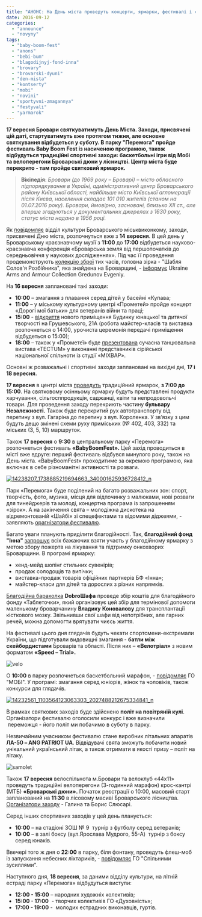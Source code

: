 ```yaml
---
title: "АНОНС: На День міста проведуть концерти, ярмарки, фестивалі і спортивні змагання"
date: 2016-09-12
categories: 
  - "announce"
  - "novyny"
tags: 
  - "baby-boom-fest"
  - "anons"
  - "bebi-bum"
  - "blagodijnyj-fond-inna"
  - "brovary"
  - "brovarski-dyuni"
  - "den-mista"
  - "kontserty"
  - "mobi"
  - "novini"
  - "sportyvni-zmagannya"
  - "festyvali"
  - "yarmarok"
---
```


**17 вересня Бровари святкуватимуть День Міста. Заходи, присвячені цій даті, стартуватимуть вже протягом тижня, але основне святкування відбудеться у суботу. В парку "Перемога" пройде фестиваль Baby Boom Fest із насиченою програмою, також відбудуться традиційні спортивні заходи: баскетбольні ігри від Mобі та велоперегони Броварські дюни у лісництві. Центр міста буде перекрито - там пройде святковий ярмарок.**

> **Вікіпедія**: _Бровари (до 1969 року – Броварі) – місто обласного підпорядкування в Україні, адміністративний центр Броварського району Київської області, найбільше місто Київської агломерації після Києва, населення складає 101 010 жителів (станом на 01.07.2016 року). Бровари, ймовірно, засновані, близько ХII ст., але вперше згадуються у документальних джерелах з 1630 року, статус міста надано в 1956 році._

Як [повідомляє](https://www.facebook.com/photo.php?fbid=286899381695453&set=a.113096622409064.1073741828.100011261797360&ENGINE=3&theater) відділ культури Броварського міськвиконкому, заходи, присвячені Дню міста, розпочнуться вже з **14** **вересня**. В цей день у Броварському краєзнавчому музії з **11:00** до **17:00** відбудеться науково-краєзнавча конференція «Броварська земля від першопочатків до середньовіччя у наукових дослідженнях». Під час її проведення продемонструють [колекцію зброї](https://mpz.brovary.org/zbroya-gredunova-kolektsiyeyu-brovarskogo-deputata-tsikavlyatsya-v-luvri-fotoreportazh/) тих часів, головна зірка - "Шабля Солов'я Розбійника", яка знайдена на Броварщині, - [інформує](https://www.facebook.com/ArmsArmourCollection/posts/1080138222082909) Ukraine Arms and Armour Collection Gredunov Evgeniy.

На **16 вересня** заплановані такі заходи:

- **10:00** – змагання з плавання серед дітей у басейні «Купава;
- **11:00** – у міському культурному центрі «Прометей» пройде концерт «Дорогі мої батьки» для ветеранів війни та праці;
- **15:00** \- [відкриття](http://www.bdut.org.ua/zaproshujemo-urochystoji-peredachi-novoho-prymischennja-budynku-dytjachoji-ta-junackoji-tvorchosti/) нового приміщення Будинку юнацької та дитячої творчості на Грушевського, 21А (робота майстер-класів та виставка розпочнеться о 14:00, урочиста церемонія передачі приміщення відбудеться о 15:00);
- **18:00** – також у «Прометеї» буде [презентована](https://mpz.brovary.org/anons-sontemporary-dance-performance-tectum-16-veresnya-u-brovarah/) сучасна танцювальна вистава «ТЕСТUМ» у виконанні представників сірійської національної спільноти із студії «МІХВАР».

Основні ж розважальні і спортивні заходи заплановані на вихідні дні, **17 і 18 вересня.**

**17 вересня** в центрі міста [проведуть](http://brovary-rada.gov.ua/documents/24395.html) традиційний ярмарок, **з 7:00 до 15:00**. На святковому осінньому ярмарку будуть представлені продукти харчування, сільгосппродукція, саджанці, квіти та непродовольчі товари. Для проведення заходу перекриють частину **бульвару Незалежності.** Також буде перекритий рух автотранспорту від перетину з вул. Гагаріна до перетину з вул. Короленка. У зв’язку з цим будуть дещо змінені схеми руху приміських (№ 402, 403, 332) та міських (3, 5, 10) маршруток.

Також **17 вересня** о **9:30** в центральному парку «Перемога» розпочнеться фестиваль **«BabyBoomFest».** Цей захід проводиться в місті вже вдруге: перший фестиваль відбувся минулого року, також на День міста. «BabyBoomFest» проходитиме за окремою програмою, яка включає в себе різноманітні активності та розваги.

[![14238207_1738885219694663_340001625936728412_n](https://mpz.brovary.org/wp-content/uploads/2016/09/14238207_1738885219694663_340001625936728412_n.jpg)](https://mpz.brovary.org/wp-content/uploads/2016/09/14238207_1738885219694663_340001625936728412_n.jpg)

Парк «Перемога» буде поділений на багато розважальних зон: спорт, творчість, фото, музика, місця для відпочинку з малюками, нові розваги для тинейджерів та молоді, концертна програма із запрошенням «зірок». А на закінчення свята – молодіжна дискотека на відремонтованій «Шайбі» зі спецефектами та відомими діджеями, - заявляють [орагнізатори фестивалю](https://www.facebook.com/babyboomfest).

Багато уваги планують приділити благодійності. Так, **благодійний фонд "Інна"** [запрошує](https://www.facebook.com/fondinna/posts/962479310541863) всіх бажаючих взяти участь у благодійному ярмарку з метою збору пожертв на лікування та підтримку онкохворих Броварщини. В програмі ярмарку:

- хенд-мейд шопінг стильних сувенірів;
- продаж солодощів та випічки;
- виставка-продаж товарів офіційних партнерів БФ «Інна»;
- майстер-класи для дітей та дорослих з різних напрямків.

[Благодійна барахолка](https://www.facebook.com/events/1761223377480304/) **DobroШафа** проведе збір коштів для благодійного фонду «Таблеточки», який організовує цей збір для термінової допомоги маленькому броварчанину **Владику** **Коновалову** для трансплантації кісткового мозку. Звільнивши свої шафи від непотрібних, але гарних речей, можна допомогти врятувати чиєсь життя.

На фестивалі цього дня глядачів будуть чекати спортсмени-екстремали України, що підготували видовищні змагання - **батли між скейбордистами** Броварів та області. Після них – **«Велотріал»** з новим форматом **«Speed – Trial».**

![velo](https://mpz.brovary.org/wp-content/uploads/2016/09/velo.jpg)

О **10:00** в парку розпочнеться баскетбольний марафон, - [повідомляє](http://streetball.in.ua/featured/1182-usl-3h3-fiba-endorsed-marafon-mob-brovari-17-veresnya.html) ГО "МОБІ". У програмі: змагання серед юніорів, жінок та чоловіків, також конкурси для глядачів.

[![14232561_1103564123063303_2027488212675334841_n](https://mpz.brovary.org/wp-content/uploads/2016/09/14232561_1103564123063303_2027488212675334841_n.jpg)](https://mpz.brovary.org/wp-content/uploads/2016/09/14232561_1103564123063303_2027488212675334841_n.jpg)

В рамках святкових заходів буде здійснено **політ на повітряній кулі**. Організатори фестивалю оголосили конкурс і вже визначили  переможця - його політ ми побачимо в суботу в парку.

Незвичайним учасником фестивалю стане виробник літальних апаратів **ЛА-50 – ANG PATRIOT UA**. Відвідувачі свята зможуть побачити новий унікальний український літак, а також отримати в якості призу – політ на літаку.

![samolet](https://mpz.brovary.org/wp-content/uploads/2016/09/samolet.jpg)

Також **17 вересня** велоспільнота м.Бровари та велоклуб «44х11» проведуть традиційні велоперегони (3-годинний марафон) крос-кантрі (МТБ) **«Броварські дюни».** Початок реєстрації о 10:00, масовий старт запланований на **11:30** в лісовому масиві Броварського лісництва. [Організатори заходу](https://mpz.brovary.org/borys-slyusar-ta-galyna-krushelnytska-pochaty-zhyty-aktyvno-nikoly-ne-pizno-foto-video/) - Галина та Борис Слюсарі.

Серед інших спортивних заходів у цей день планується:

- **10:00** – на стадіоні ЗОШ № 9  турнір з футболу серед ветеранів;
- **10:00** – в залі боксу (вул.Ярослава Мудрого, 55-А)  турнір з боксу серед юнаків.

Ввечері того ж дня о **22:00** в парку, біля фонтану, проведуть флеш-моб із запускання небесних ліхтариків, - [повідомляє](https://vk.com/brovary_spilynumu_zusulyamu) ГО "Спільними зусиллями".

Наступного дня, **18 вересня**, за даними відділу культури, на літній естраді парку «Перемога» відбудуться виступи:

- **12:00 - 15:00** – народних художніх колективів;
- **15:00 - 17:00**  - творчих колективів ГО «Духовність»;
- **17:00 - 19:00** -  молодих естрадних виконавців, гуртів.
